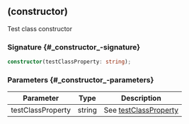 ## (constructor)

Test class constructor

### Signature {#\_constructor\_-signature}

```typescript
constructor(testClassProperty: string);
```

### Parameters {#\_constructor\_-parameters}

| Parameter | Type | Description |
| --- | --- | --- |
| testClassProperty | string | See [testClassProperty](docs/test-suite-a/testclass-testclassproperty-property) |
